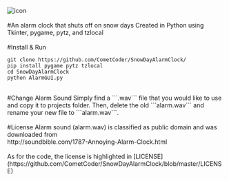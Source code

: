 ![icon](https://dl.dropboxusercontent.com/s/7iz5ono4npkquvq/SnowAlarmVC66aA02a.png)
<br>
<br>
#An alarm clock that shuts off on snow days
Created in Python using Tkinter, pygame, pytz, and tzlocal
<br>
<br>
#Install & Run
```
git clone https://github.com/CometCoder/SnowDayAlarmClock/
pip install pygame pytz tzlocal
cd SnowDayAlarmClock
python AlarmGUI.py
```
<br>
#Change Alarm Sound
Simply find a ```.wav``` file that you would like to use and copy it to projects folder. Then, delete the old ```alarm.wav``` and rename your new file to ```alarm.wav```.
<br>
<br>
#License
Alarm sound (alarm.wav) is classified as public domain and was downloaded from <br>
http://soundbible.com/1787-Annoying-Alarm-Clock.html
<br><br>
As for the code, the license is highlighted in [LICENSE](https://github.com/CometCoder/SnowDayAlarmClock/blob/master/LICENSE)
